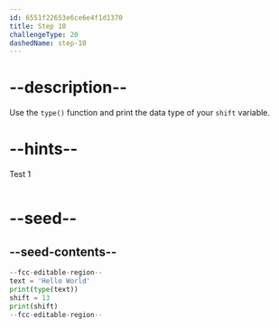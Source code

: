 ```yaml
---
id: 6551f22653e6ce6e4f1d1370
title: Step 10
challengeType: 20
dashedName: step-10
---
```


# --description--

Use the `type()` function and print the data type of your `shift` variable.

# --hints--

Test 1

```js

```

# --seed--

## --seed-contents--

```py
--fcc-editable-region--
text = 'Hello World'
print(type(text))
shift = 13
print(shift)
--fcc-editable-region--
```
